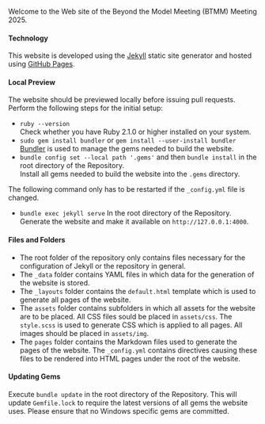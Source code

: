 Welcome to the Web site of the Beyond the Model Meeting (BTMM) Meeting 2025.

#### Technology
This website is developed using the [Jekyll](https://jekyllrb.com/) static site generator and hosted using [GitHub Pages](https://pages.github.com/). 

#### Local Preview
The website should be previewed locally before issuing pull requests.  
Perform the following steps for the initial setup:
* `ruby --version`  
  Check whether you have Ruby 2.1.0 or higher installed on your system.
* `sudo gem install bundler` or `gem install --user-install bundler`  
  [Bundler](https://bundler.io/) is used to manage the gems needed to build the website.
* `bundle config set --local path '.gems'` and then `bundle install` in the root directory of the Repository.  
  Install all gems needed to build the website into the `.gems` directory.

The following command only has to be restarted if the `_config.yml` file is changed.

* `bundle exec jekyll serve` In the root directory of the Repository.  
  Generate the website and make it available on `http://127.0.0.1:4000`.

#### Files and Folders
* The root folder of the repository only contains files necessary for the configuration of Jekyll or the repository in general.
* The `_data` folder contains YAML files in which data for the generation of the website is stored.
* The `_layouts` folder contains the `default.html` template which is used to generate all pages of the website.
* The `assets` folder contains subfolders in which all assets for the website are to be placed. 
  All CSS files sould be placed in `assets/css`. The `style.scss` is used to generate CSS which is applied to all pages.
  All images should be placed in `assets/img`.
* The `pages` folder contains the Markdown files used to generate the pages of the website. 
  The `_config.yml` contains directives causing these files to be rendered into HTML pages under the root of the website.

#### Updating Gems
Execute `bundle update` in the root directory of the Repository. 
This will update `Gemfile.lock` to require the latest versions of all gems the website uses. 
Please ensure that no Windows specific gems are committed.
